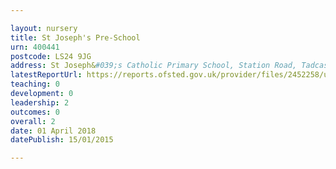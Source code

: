 ```yaml
---

layout: nursery
title: St Joseph's Pre-School
urn: 400441
postcode: LS24 9JG
address: St Joseph&#039;s Catholic Primary School, Station Road, Tadcaster, North Yorkshire, LS24 9JG
latestReportUrl: https://reports.ofsted.gov.uk/provider/files/2452258/urn/400441.pdf
teaching: 0
development: 0
leadership: 2
outcomes: 0
overall: 2
date: 01 April 2018 
datePublish: 15/01/2015

---
```

